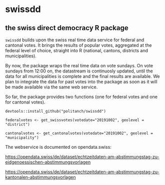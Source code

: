 # swissdd

## the swiss direct democracy R package

`swissdd` builds upon the swiss real time data service for federal and cantonal votes. It brings the results of popular votes, aggregated at the federal level of choice, straight into R (national, cantons, districts and municipalities).

By now, the package wraps the real time data on vote sundays. On vote sundays from 12:00 on, the datastream is continuosly updated, until the data for all municipalities is complete and the final results are available. We plan to integrate the data for past votes into the package as soon as it will be made available via the same web service.

So far, the package provides two functions (one for federal votes and one for cantonal votes).

```
devtools::install_github("politanch/swissdd")

federalvotes <- get_swissvotes(votedate="20191002", geolevel = "district")

cantonalvotes <- get_cantonalvotes(votedate="20191002", geolevel = "municipality")

```

The webservice is documented on opendata.swiss:

https://opendata.swiss/de/dataset/echtzeitdaten-am-abstimmungstag-zu-eidgenoessischen-abstimmungsvorlagen

https://opendata.swiss/de/dataset/echtzeitdaten-am-abstimmungstag-zu-kantonalen-abstimmungsvorlagen


